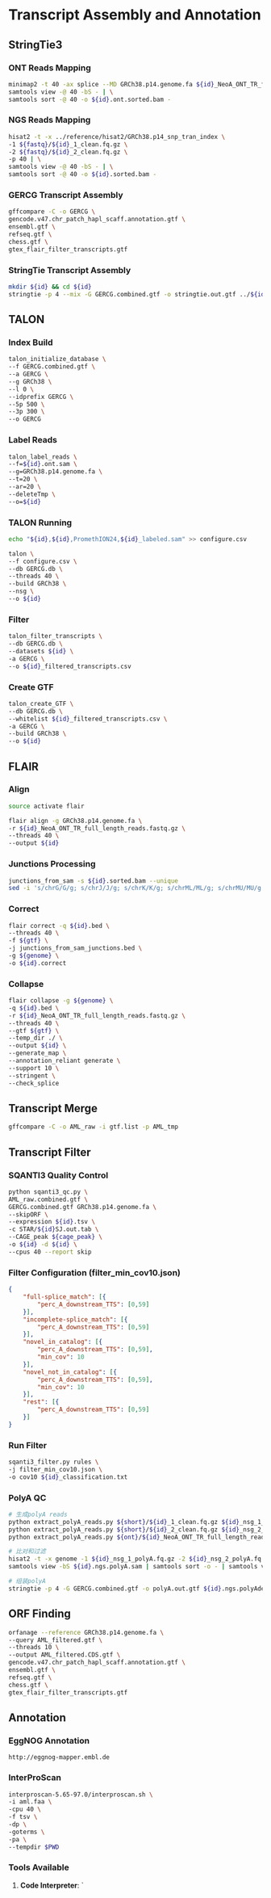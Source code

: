 # Transcript Assembly and Annotation

## StringTie3

### ONT Reads Mapping
```bash
minimap2 -t 40 -ax splice --MD GRCh38.p14.genome.fa ${id}_NeoA_ONT_TR_full_length_reads.fastq.gz | \
samtools view -@ 40 -bS - | \
samtools sort -@ 40 -o ${id}.ont.sorted.bam -
```

### NGS Reads Mapping
```bash
hisat2 -t -x ../reference/hisat2/GRCh38.p14_snp_tran_index \
-1 ${fastq}/${id}_1_clean.fq.gz \
-2 ${fastq}/${id}_2_clean.fq.gz \
-p 40 | \
samtools view -@ 40 -bS - | \
samtools sort -@ 40 -o ${id}.sorted.bam -
```

### GERCG Transcript Assembly
```bash
gffcompare -C -o GERCG \
gencode.v47.chr_patch_hapl_scaff.annotation.gtf \
ensembl.gtf \
refseq.gtf \
chess.gtf \
gtex_flair_filter_transcripts.gtf
```

### StringTie Transcript Assembly
```bash
mkdir ${id} && cd ${id}
stringtie -p 4 --mix -G GERCG.combined.gtf -o stringtie.out.gtf ../${id}.sorted.bam ../${id}.ont.sorted.bam
```

## TALON

### Index Build
```bash
talon_initialize_database \
--f GERCG.combined.gtf \
--a GERCG \
--g GRCh38 \
--l 0 \
--idprefix GERCG \
--5p 500 \
--3p 300 \
--o GERCG
```

### Label Reads
```bash
talon_label_reads \
--f=${id}.ont.sam \
--g=GRCh38.p14.genome.fa \
--t=20 \
--ar=20 \
--deleteTmp \
--o=${id}
```

### TALON Running
```bash
echo "${id},${id},PromethION24,${id}_labeled.sam" >> configure.csv

talon \
--f configure.csv \
--db GERCG.db \
--threads 40 \
--build GRCh38 \
--nsg \
--o ${id}
```

### Filter
```bash
talon_filter_transcripts \
--db GERCG.db \
--datasets ${id} \
-a GERCG \
--o ${id}_filtered_transcripts.csv
```

### Create GTF
```bash
talon_create_GTF \
--db GERCG.db \
--whitelist ${id}_filtered_transcripts.csv \
-a GERCG \
--build GRCh38 \
--o ${id}
```

## FLAIR

### Align
```bash
source activate flair

flair align -g GRCh38.p14.genome.fa \
-r ${id}_NeoA_ONT_TR_full_length_reads.fastq.gz \
--threads 40 \
--output ${id}
```

### Junctions Processing
```bash
junctions_from_sam -s ${id}.sorted.bam --unique
sed -i 's/chrG/G/g; s/chrJ/J/g; s/chrK/K/g; s/chrML/ML/g; s/chrMU/MU/g' junctions_from_sam_junctions.bed
```

### Correct
```bash
flair correct -q ${id}.bed \
--threads 40 \
-f ${gtf} \
-j junctions_from_sam_junctions.bed \
-g ${genome} \
-o ${id}.correct
```

### Collapse
```bash
flair collapse -g ${genome} \
-q ${id}.bed \
-r ${id}_NeoA_ONT_TR_full_length_reads.fastq.gz \
--threads 40 \
--gtf ${gtf} \
--temp_dir ./ \
--output ${id} \
--generate_map \
--annotation_reliant generate \
--support 10 \
--stringent \
--check_splice
```

## Transcript Merge
```bash
gffcompare -C -o AML_raw -i gtf.list -p AML_tmp
```

## Transcript Filter

### SQANTI3 Quality Control
```bash
python sqanti3_qc.py \
AML_raw.combined.gtf \
GERCG.combined.gtf GRCh38.p14.genome.fa \
--skipORF \
--expression ${id}.tsv \
-c STAR/${id}SJ.out.tab \
--CAGE_peak ${cage_peak} \
-o ${id} -d ${id} \
--cpus 40 --report skip
```

### Filter Configuration (filter_min_cov10.json)
```json
{
    "full-splice_match": [{
        "perc_A_downstream_TTS": [0,59]
    }],
    "incomplete-splice_match": [{
        "perc_A_downstream_TTS": [0,59]
    }],
    "novel_in_catalog": [{
        "perc_A_downstream_TTS": [0,59],
        "min_cov": 10
    }],
    "novel_not_in_catalog": [{
        "perc_A_downstream_TTS": [0,59],
        "min_cov": 10
    }],
    "rest": [{
        "perc_A_downstream_TTS": [0,59]
    }]
}
```

### Run Filter
```bash
sqanti3_filter.py rules \
-j filter_min_cov10.json \
-o cov10 ${id}_classification.txt
```

### PolyA QC
```bash
# 生成polyA reads
python extract_polyA_reads.py ${short}/${id}_1_clean.fq.gz ${id}_nsg_1_polyA.fq.gz
python extract_polyA_reads.py ${short}/${id}_2_clean.fq.gz ${id}_nsg_2_polyA.fq.gz
python extract_polyA_reads.py ${ont}/${id}_NeoA_ONT_TR_full_length_reads.fastq.gz ${id}_ont_polyA.fq.gz

# 比对和过滤
hisat2 -t -x genome -1 ${id}_nsg_1_polyA.fq.gz -2 ${id}_nsg_2_polyA.fq.gz -S ${id}.ngs.polyA.sam -p 10
samtools view -bS ${id}.ngs.polyA.sam | samtools sort -o - | samtools view -h -q 1 -F 4 -F 256 -F 1024 - | grep -v XA:Z | grep -v SA:Z | samtools view -b - > ${id}.ngs.polyAdedup.unique.bam

# 组装polyA
stringtie -p 4 -G GERCG.combined.gtf -o polyA.out.gtf ${id}.ngs.polyAdedup.unique.bam
```

## ORF Finding
```bash
orfanage --reference GRCh38.p14.genome.fa \
--query AML_filtered.gtf \
--threads 10 \
--output AML_filtered.CDS.gtf \
gencode.v47.chr_patch_hapl_scaff.annotation.gtf \
ensembl.gtf \
refseq.gtf \
chess.gtf \
gtex_flair_filter_transcripts.gtf
```

## Annotation

### EggNOG Annotation
`http://eggnog-mapper.embl.de`

### InterProScan
```bash
interproscan-5.65-97.0/interproscan.sh \
-i aml.faa \
-cpu 40 \
-f tsv \
-dp \
-goterms \
-pa \
--tempdir $PWD
```

### Tools Available
1. **Code Interpreter**: `
